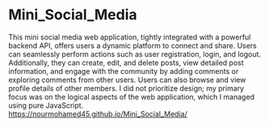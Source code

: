 # Mini_Social_Media
This mini social media web application, tightly integrated with a powerful backend API, offers users a dynamic platform to connect and share. Users can seamlessly perform actions such as user registration, login, and logout. Additionally, they can create, edit, and delete posts, view detailed post information, and engage with the community by adding comments or exploring comments from other users. Users can also browse and view profile details of other members. I did not prioritize design; my primary focus was on the logical aspects of the web application, which I managed using pure JavaScript.
https://nourmohamed45.github.io/Mini_Social_Media/
